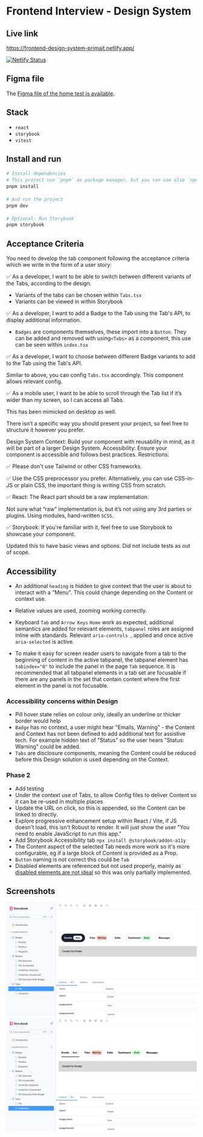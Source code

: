 # Frontend Interview - Design System

## Live link

https://frontend-design-system-primait.netlify.app/

[![Netlify Status](https://api.netlify.com/api/v1/badges/eec4f4b1-306f-40fe-9bd1-a2baff811818/deploy-status)](https://app.netlify.com/sites/frontend-design-system-primait/deploys)

## Figma file

The [Figma file of the home test is available](https://www.figma.com/design/OclakAGLSXDoMKLFvwLNMP/%F0%9F%92%BB-Design-System-Home-Test---Tabs-Component?node-id=0-1&t=4pG7NN6HKxgxroDz-1).

## Stack

- `react`
- `storybook`
- `vitest`

## Install and run

```bash
# Install dependencies
# This project use `pnpm` as package manager, but you can use also `npm` or `yarn`.
pnpm install

# And run the project
pnpm dev

# Optional: Run Storybook
pnpm storybook
```

## Acceptance Criteria

You need to develop the tab component following the acceptance criteria which we write in the form of a user story:

✅ As a developer, I want to be able to switch between different variants of the Tabs, according to the design.

- Variants of the tabs can be chosen within `Tabs.tsx`
- Variants can be viewed in within Storybook

✅ As a developer, I want to add a Badge to the Tab using the Tab's API, to display additional information.

- `Badges` are components themselves, these import into a `Button`. They can be added and removed with using`<Tabs>` as a component, this use can be seen within `index.tsx`

✅ As a developer, I want to choose between different Badge variants to add to the Tab using the Tab's API.

Similar to above, you can config `Tabs.tsx` accordingly. This component allows relevant config.

✅ As a mobile user, I want to be able to scroll through the Tab list if it’s wider than my screen, so I can access all Tabs.

This has been mimicked on desktop as well.

There isn’t a specific way you should present your project, so feel free to structure it however you prefer.

Design System Context: Build your component with reusability in mind, as it will be part of a larger Design System.
Accessibility: Ensure your component is accessible and follows best practices.
Restrictions:

✅ Please don't use Tailwind or other CSS frameworks.

✅ Use the CSS preprocessor you prefer. Alternatively, you can use CSS-in-JS or plain CSS, the important thing is writing CSS from scratch.

✅ React: The React part should be a raw implementation.

Not sure what “raw” implementation is, but it’s not using any 3rd parties or plugins. Using modules, hand-written `SCSS`.

✅  Storybook: If you're familiar with it, feel free to use Storybook to showcase your component.

Updated this to have basic views and options.  Did not include tests as out of scope.

## Accessibility

- An additional `heading` is hidden to give context that the user is about to interact with a "Menu". This could change depending on the Content or context use.

- Relative values are used, zooming working correctly.

- Keyboard `Tab` and `Arrow Keys` `Home`  work as expected, additional semantics are added for relevant elements, `tabpanel` roles are assigned inline with standards. Relevant `aria-controls `, applied and once active `aria-selected` is active.

- To make it easy for screen reader users to navigate from a tab to the beginning of content in the active tabpanel, the tabpanel element has `tabindex="0"` to include the panel in the page `Tab` sequence. It is recommended that all tabpanel elements in a tab set are focusable if there are any panels in the set that contain content where the first element in the panel is not focusable.

### Accessibility concerns within Design

- Pill hover state relies on colour only, ideally an underline or thicker border would help
- `Badge` has no context, a user might hear "Emails, Warning" - the Content and Context has not been defined to add additional text for assistive tech. For example hidden text of "Status" so the user hears "Status: Warning" could be added.
- `Tabs` are disclosure components, meaning the Content could be reduced before this Design solution is used depending on the Context.

### Phase 2

- Add testing
- Under the context use of Tabs, to allow Config files to deliver Content so it can be re-used in multiple places
- Update the URL on click, so this is appended, so the Content can be linked to directly.
- Explore progressive enhancement setup within React /  Vite, if JS doesn't load, this isn't Robust to render. It will just show the user "You need to enable JavaScript to run this app."
- Add Storybook Accessibility tab `npx install @storybook/addon-a11y`
- The Content aspect of the selected Tab needs more work so it's more configurable, eg if a large block of Content is provided as a Prop.
- `Button` naming is not correct this could be `Tab`
- Disabled elements are referenced but not used properly, mainly as [disabled elements are not ideal](https://axesslab.com/disabled-buttons-suck/) so this was only partially implemented.

## Screenshots

![Storybook Screenshot of Design System Tabs Pill variant](image-1.jpeg)
![Storybook Screenshot of Design System Tabs Underline variant](image-2.jpeg)
